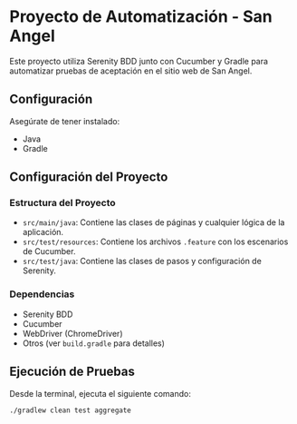 # Proyecto de Automatización - San Angel

Este proyecto utiliza Serenity BDD junto con Cucumber y Gradle para automatizar pruebas de aceptación en el sitio web de San Angel.

## Configuración

Asegúrate de tener instalado:
- Java
- Gradle

## Configuración del Proyecto

### Estructura del Proyecto

- `src/main/java`: Contiene las clases de páginas y cualquier lógica de la aplicación.
- `src/test/resources`: Contiene los archivos `.feature` con los escenarios de Cucumber.
- `src/test/java`: Contiene las clases de pasos y configuración de Serenity.

### Dependencias

- Serenity BDD
- Cucumber
- WebDriver (ChromeDriver)
- Otros (ver `build.gradle` para detalles)

## Ejecución de Pruebas

Desde la terminal, ejecuta el siguiente comando:

```bash
./gradlew clean test aggregate
